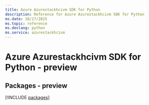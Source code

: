 ```yaml
---
title: Azure Azurestackhcivm SDK for Python
description: Reference for Azure Azurestackhcivm SDK for Python
ms.date: 10/17/2025
ms.topic: reference
ms.devlang: python
ms.service: azurestackhcivm
---
```

# Azure Azurestackhcivm SDK for Python - preview
## Packages - preview
[!INCLUDE [packages](azurestackhcivm-index.md)]